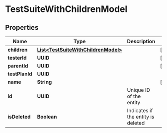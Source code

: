 

# TestSuiteWithChildrenModel


## Properties

| Name | Type | Description | Notes |
|------------ | ------------- | ------------- | -------------|
|**children** | [**List&lt;TestSuiteWithChildrenModel&gt;**](TestSuiteWithChildrenModel.md) |  |  [optional] |
|**testerId** | **UUID** |  |  [optional] |
|**parentId** | **UUID** |  |  [optional] |
|**testPlanId** | **UUID** |  |  |
|**name** | **String** |  |  [optional] |
|**id** | **UUID** | Unique ID of the entity |  |
|**isDeleted** | **Boolean** | Indicates if the entity is deleted |  |



